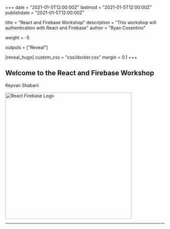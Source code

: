 +++
date = "2021-01-5T12:00:00Z"
lastmod = "2021-01-5T12:00:00Z"
publishdate = "2021-01-5T12:00:00Z"

title = "React and Firebase Workshop"
description = "This workshop will authentication with React and Firebase"
author = "Ryan Cosentino"

weight = -5

outputs = ["Reveal"]

[reveal_hugo]
custom_css = "css/docker.css"
margin = 0.1
+++

## Welcome to the React and Firebase Workshop

Keyvan Shabani

<img src="/softdev2-resources/images/react/authentication with Firebase/react.png" alt="React Firebase Logo" width="400"/>

---